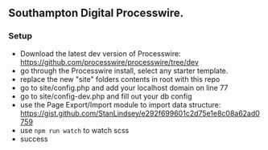 ## Southampton Digital Processwire.

### Setup
- Download the latest dev version of Processwire: https://github.com/processwire/processwire/tree/dev
- go through the Processwire install, select any starter template.
- replace the new "site" folders contents in root with this repo
- go to site/config.php and add your localhost domain on line 77
- go to site/config-dev.php and fill out your db config
- use the Page Export/Import module to import data structure: https://gist.github.com/StanLindsey/e292f699601c2d75e1e8c08a62ad0759
- use ``npm run watch`` to watch scss
- success
